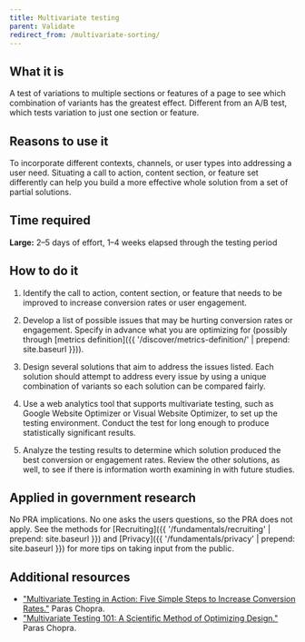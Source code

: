 ```yaml
---
title: Multivariate testing
parent: Validate
redirect_from: /multivariate-sorting/
---
```


## What it is

A test of variations to multiple sections or features of a page to see which combination of variants has the greatest effect. Different from an A/B test, which tests variation to just one section or feature.

## Reasons to use it

To incorporate different contexts, channels, or user types into addressing a user need. Situating a call to action, content section, or feature set differently can help you build a more effective whole solution from a set of partial solutions.

## Time required

**Large:** 2–5 days of effort, 1–4 weeks elapsed through the testing period

## How to do it

1. Identify the call to action, content section, or feature that needs to be improved to increase conversion rates or user engagement.

2. Develop a list of possible issues that may be hurting conversion rates or engagement. Specify in advance what you are optimizing for (possibly through [metrics definition]({{ '/discover/metrics-definition/' | prepend: site.baseurl }})).

3. Design several solutions that aim to address the issues listed. Each solution should attempt to address every issue by using a unique combination of variants so each solution can be compared fairly.

4. Use a web analytics tool that supports multivariate testing, such as Google Website Optimizer or Visual Website Optimizer, to set up the testing environment. Conduct the test for long enough to produce statistically significant results.

5. Analyze the testing results to determine which solution produced the best conversion or engagement rates. Review the other solutions, as well, to see if there is information worth examining in with future studies.

## Applied in government research

No PRA implications. No one asks the users questions, so the PRA does not apply. See the methods for [Recruiting]({{ '/fundamentals/recruiting' | prepend: site.baseurl }}) and [Privacy]({{ '/fundamentals/privacy' | prepend: site.baseurl }}) for more tips on taking input from the public.

## Additional resources

- ["Multivariate Testing in Action: Five Simple Steps to Increase Conversion Rates."](http://www.smashingmagazine.com/2010/11/multivariate-testing-in-action-five-simple-steps-to-increase-conversion-rates/) Paras Chopra.
- ["Multivariate Testing 101: A Scientific Method of Optimizing Design."](http://www.smashingmagazine.com/2011/04/multivariate-testing-101-a-scientific-method-of-optimizing-design/) Paras Chopra.
